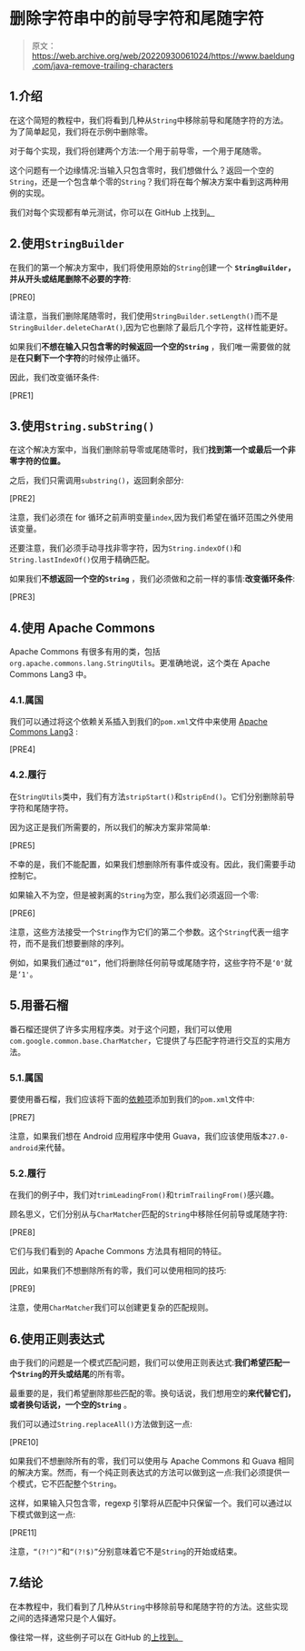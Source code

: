 # 删除字符串中的前导字符和尾随字符

> 原文：<https://web.archive.org/web/20220930061024/https://www.baeldung.com/java-remove-trailing-characters>

## 1.介绍

在这个简短的教程中，我们将看到几种从`String`中移除前导和尾随字符的方法。为了简单起见，我们将在示例中删除零。

对于每个实现，我们将创建两个方法:一个用于前导零，一个用于尾随零。

这个问题有一个边缘情况:当输入只包含零时，我们想做什么？返回一个空的`String`，还是一个包含单个零的`String`？我们将在每个解决方案中看到这两种用例的实现。

我们对每个实现都有单元测试，你可以在 GitHub 上找到[。](https://web.archive.org/web/20220826110932/https://github.com/eugenp/tutorials/tree/master/core-java-modules/core-java-string-algorithms-2)

## 2.使用`StringBuilder`

在我们的第一个解决方案中，我们将使用原始的`String`创建一个 **`StringBuilder`，并从开头或结尾删除不必要的字符**:

[PRE0]

请注意，当我们删除尾随零时，我们使用`StringBuilder.setLength()`而不是`StringBuilder.deleteCharAt()`,因为它也删除了最后几个字符，这样性能更好。

如果我们**不想在输入只包含零的时候返回一个空的`String`** ，我们唯一需要做的就是**在只剩下一个字符**的时候停止循环。

因此，我们改变循环条件:

[PRE1]

## 3.使用`String.subString()`

在这个解决方案中，当我们删除前导零或尾随零时，我们**找到第一个或最后一个非零字符的位置。**

之后，我们只需调用`substring()`，返回剩余部分:

[PRE2]

注意，我们必须在 for 循环之前声明变量`index`,因为我们希望在循环范围之外使用该变量。

还要注意，我们必须手动寻找非零字符，因为`String.indexOf()`和`String.lastIndexOf()`仅用于精确匹配。

如果我们**不想返回一个空的`String`** ，我们必须做和之前一样的事情:**改变循环条件**:

[PRE3]

## 4.使用 Apache Commons

Apache Commons 有很多有用的类，包括`org.apache.commons.lang.StringUtils`。更准确地说，这个类在 Apache Commons Lang3 中。

### 4.1.属国

我们可以通过将这个依赖关系插入到我们的`pom.xml`文件中来使用 [Apache Commons Lang3](https://web.archive.org/web/20220826110932/https://search.maven.org/search?q=a:commons-lang3) :

[PRE4]

### 4.2.履行

在`StringUtils`类中，我们有方法`stripStart()`和`stripEnd()`。它们分别删除前导字符和尾随字符。

因为这正是我们所需要的，所以我们的解决方案非常简单:

[PRE5]

不幸的是，我们不能配置，如果我们想删除所有事件或没有。因此，我们需要手动控制它。

如果输入不为空，但是被剥离的`String`为空，那么我们必须返回一个零:

[PRE6]

注意，这些方法接受一个`String`作为它们的第二个参数。这个`String`代表一组字符，而不是我们想要删除的序列。

例如，如果我们通过`“01”`，他们将删除任何前导或尾随字符，这些字符不是`‘0'`就是`‘1'`。

## 5.用番石榴

番石榴还提供了许多实用程序类。对于这个问题，我们可以使用`com.google.common.base.CharMatcher`，它提供了与匹配字符进行交互的实用方法。

### 5.1.属国

要使用番石榴，我们应该将下面的[依赖项](https://web.archive.org/web/20220826110932/https://search.maven.org/search?q=a:guava)添加到我们的`pom.xml`文件中:

[PRE7]

注意，如果我们想在 Android 应用程序中使用 Guava，我们应该使用版本`27.0-android`来代替。

### 5.2.履行

在我们的例子中，我们对`trimLeadingFrom()`和`trimTrailingFrom()`感兴趣。

顾名思义，它们分别从与`CharMatcher`匹配的`String`中移除任何前导或尾随字符:

[PRE8]

它们与我们看到的 Apache Commons 方法具有相同的特征。

因此，如果我们不想删除所有的零，我们可以使用相同的技巧:

[PRE9]

注意，使用`CharMatcher`我们可以创建更复杂的匹配规则。

## 6.使用正则表达式

由于我们的问题是一个模式匹配问题，我们可以使用正则表达式:**我们希望匹配一个`String`的开头或结尾**的所有零。

最重要的是，我们希望删除那些匹配的零。换句话说，我们想用空的**来代替它们，或者换句话说，一个空的`String`** 。

我们可以通过`String.replaceAll()`方法做到这一点:

[PRE10]

如果我们不想删除所有的零，我们可以使用与 Apache Commons 和 Guava 相同的解决方案。然而，有一个纯正则表达式的方法可以做到这一点:我们必须提供一个模式，它不匹配整个`String`。

这样，如果输入只包含零，regexp 引擎将从匹配中只保留一个。我们可以通过以下模式做到这一点:

[PRE11]

注意，`“(?!^)”`和`“(?!$)”`分别意味着它不是`String`的开始或结束。

## 7.结论

在本教程中，我们看到了几种从`String`中移除前导和尾随字符的方法。这些实现之间的选择通常只是个人偏好。

像往常一样，这些例子可以在 GitHub 的[上找到。](https://web.archive.org/web/20220826110932/https://github.com/eugenp/tutorials/tree/master/core-java-modules/core-java-string-algorithms-2)